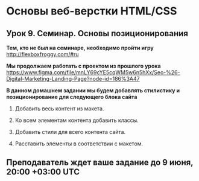 #  Основы веб-верстки HTML/CSS
## Урок 9. Семинар. Основы позиционирования

**Тем, кто не был на семинаре, необходимо пройти игру** http://flexboxfroggy.com/#ru

**Мы продолжаем работать с проектом из прошлого урока** https://www.figma.com/file/mnLY69cYE5cqWM5w6n5hXx/Seo-%26-Digital-Marketing-Landing-Page?node-id=186%3A47

**В данном домашнем задании мы будем добавлять стилистику и позиционирование для следующего блока сайта**



1. Добавить весь контент из макета.

2. Ко всем элементам контента добавить классы.

3. Добавить стили для всего контента сайта.

4. Расставить элементы в соответствии с макетом.


## Преподаватель ждет ваше задание до 9 июня, 20:00 +03:00 UTC